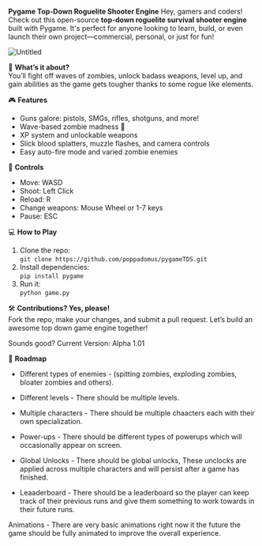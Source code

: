 **Pygame Top-Down Roguelite Shooter Engine** 
Hey, gamers and coders! Check out this open-source **top-down roguelite survival shooter engine** built with Pygame. It's perfect for anyone looking to learn, build, or even launch their own project—commercial, personal, or just for fun!  

![Untitled](https://github.com/user-attachments/assets/7a3f99c2-c4f7-4e42-8f72-447af5a1e8a8)


🔫 **What’s it about?**  
You’ll fight off waves of zombies, unlock badass weapons, level up, and gain abilities as the game gets tougher thanks to some rogue like elements.  

🎮 **Features**  
- Guns galore: pistols, SMGs, rifles, shotguns, and more!  
- Wave-based zombie madness 🧟  
- XP system and unlockable weapons  
- Slick blood splatters, muzzle flashes, and camera controls  
- Easy auto-fire mode and varied zombie enemies  

👾 **Controls**  
- Move: WASD  
- Shoot: Left Click  
- Reload: R  
- Change weapons: Mouse Wheel or 1-7 keys  
- Pause: ESC  

💻 **How to Play**  
1. Clone the repo:  
   `git clone https://github.com/poppadomus/pygameTDS.git`  
2. Install dependencies:  
   `pip install pygame`  
3. Run it:  
   `python game.py`  

🛠 **Contributions? Yes, please!**  
Fork the repo, make your changes, and submit a pull request. Let’s build an awesome top down game engine together!

Sounds good?
Current Version: Alpha 1.01

👾 **Roadmap**

- Different types of enemies - (spitting zombies, exploding zombies, bloater zombies and others).

- Different levels - There should be multiple levels.

- Multiple characters - There should be multiple chaacters each with their own specialization.

- Power-ups - There should be different types of powerups which will occasionally appear on screen.

- Global Unlocks - There should be global unlocks, These unclocks are applied across multiple characters and will persist after a game has finished.

- Leaaderboard - There should be a leaderboard so the player can keep track of their previous runs and give them something to work towards in their future runs.

Animations - There are very basic animations right now it the future the game should be fully animated to improve the overall experience.

